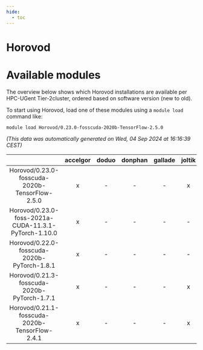 ```yaml
---
hide:
  - toc
---
```


Horovod
=======

# Available modules


The overview below shows which Horovod installations are available per HPC-UGent Tier-2cluster, ordered based on software version (new to old).

To start using Horovod, load one of these modules using a `module load` command like:

```shell
module load Horovod/0.23.0-fosscuda-2020b-TensorFlow-2.5.0
```

*(This data was automatically generated on Wed, 04 Sep 2024 at 16:16:39 CEST)*  

| |accelgor|doduo|donphan|gallade|joltik|shinx|skitty|
| :---: | :---: | :---: | :---: | :---: | :---: | :---: | :---: |
|Horovod/0.23.0-fosscuda-2020b-TensorFlow-2.5.0|x|-|-|-|x|-|-|
|Horovod/0.23.0-foss-2021a-CUDA-11.3.1-PyTorch-1.10.0|x|-|-|-|-|-|-|
|Horovod/0.22.0-fosscuda-2020b-PyTorch-1.8.1|x|-|-|-|-|-|-|
|Horovod/0.21.3-fosscuda-2020b-PyTorch-1.7.1|x|-|-|-|x|-|-|
|Horovod/0.21.1-fosscuda-2020b-TensorFlow-2.4.1|x|-|-|-|x|-|-|
